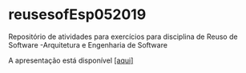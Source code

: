 # reusesofEsp052019
Repositório de atividades para exercícios para disciplina de Reuso de Software -Arquitetura e Engenharia de Software

A apresentação está disponível [[aqui]](https://docs.google.com/presentation/d/1HXzcW6BXrWS76yN6NvnnpvUnN0E7wJJEwP3EUKrlDE0/edit?usp=sharing)
